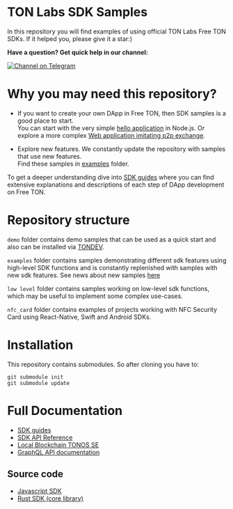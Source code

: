 # TON Labs SDK Samples

In this repository you will find examples of using official TON Labs Free TON SDKs.
If it helped you, please give it a star:)


**Have a question? Get quick help in our channel:**

[![Channel on Telegram](https://img.shields.io/badge/chat-on%20telegram-9cf.svg)](https://t.me/ton_sdk) 

# Why you may need this repository?

- If you want to create your own DApp in Free TON, then SDK samples is a good place to start.  
  You can start with the very simple [hello application](/demo/hello) in Node.js.
  Or explore a more complex [Web application imitating p2p exchange](/demo/simple-web-app).

- Explore new features. 
  We constantly update the repository with samples that use new features.   
  Find these samples in [examples](/examples) folder.

To get a deeper understanding dive into [SDK guides](https://docs.ton.dev/86757ecb2/p/783f9d-about-sdk) where you can find extensive explanations and descriptions of each step of DApp development on Free TON.

# Repository structure

`demo` folder contains demo samples that can be used as a quick start and also can be installed via [TONDEV](https://github.com/tonlabs/tondev).

`examples` folder contains samples demonstrating different sdk features using high-level SDK functions and is constantly replenished with samples with new sdk features. 
See news about new samples [here](https://docs.ton.dev/86757ecb2/p/6553fc-api-and-sdk)

`low level` folder contains samples working on low-level sdk functions, which may be useful to implement some complex use-cases.

`nfc_card` folder contains examples of projects working with NFC Security Card using React-Native, Swift and Android SDKs.

# Installation

This repository contains submodules. So after cloning you have to:

```shell
git submodule init
git submodule update
```

# Full Documentation 
* [SDK guides](https://docs.ton.dev/86757ecb2/p/783f9d-about-sdk)
* [SDK API Reference](https://github.com/tonlabs/TON-SDK/blob/master/docs/modules.md)
* [Local Blockchain TONOS SE](https://docs.ton.dev/86757ecb2/p/19d886-ton-os-se)
* [GraphQL API documentation](https://docs.ton.dev/86757ecb2/p/793337-ton-os-api)

## Source code
* [Javascript SDK](http://github.com/tonlabs/ton-client-js "JS common library")
* [Rust SDK (core library)](https://github.com/tonlabs/ton-sdk "SDK Core library")

